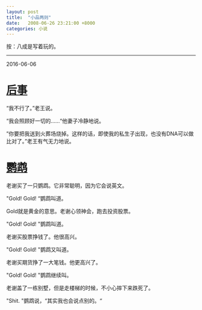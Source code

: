 ```yaml
---
layout: post
title:  "小品两则"
date:   2008-06-26 23:21:00 +8000
categories: 小说
---
```


按：八成是写着玩的。
<hr>
2016-06-06

# [后事](http://superart.wikidot.com/chinese:legacy)

“我不行了。”老王说。

“我会照顾好一切的……“他妻子冷静地说。

”你要把我送到火葬场烧掉。这样的话，即使我的私生子出现，也没有DNA可以做比对了。”老王有气无力地说。

# [鹦鹉](http://superart.wikidot.com/chinese:parrot)

老谢买了一只鹦鹉。它非常聪明，因为它会说英文。

"Gold! Gold! “鹦鹉叫道。

Gold就是黄金的意思。老谢心领神会，跑去投资股票。

"Gold! Gold! "鹦鹉叫道。

老谢买股票挣钱了。他很高兴。

"Gold! Gold! "鹦鹉又叫道。

老谢买期货挣了一大笔钱。他更高兴了。

"Gold! Gold! "鹦鹉继续叫。

老谢盖了一栋别墅，但是走楼梯的时候，不小心摔下来跌死了。

"Shit. "鹦鹉说，“其实我也会说点别的。“
